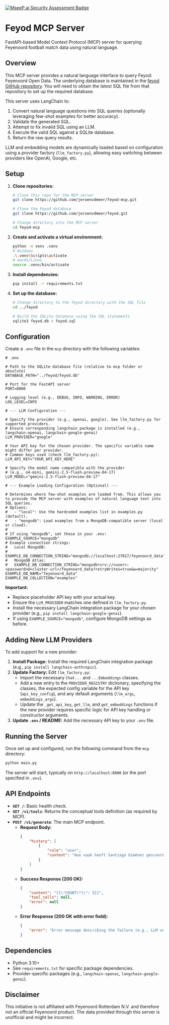 [![MseeP.ai Security Assessment Badge](https://mseep.net/pr/jeroenvdmeer-feyod-mcp-badge.png)](https://mseep.ai/app/jeroenvdmeer-feyod-mcp)

# Feyod MCP Server

FastAPI-based Model Context Protocol (MCP) server for querying Feyenoord football match data using natural language.

## Overview

This MCP server provides a natural language interface to query Feyod: Feyenoord Open Data. The underlying database is maintained in the [feyod GitHub repository](https://github.com/jeroenvdmeer/feyod). You will need to obtain the latest SQL file from that repository to set up the required database.

This server uses LangChain to:
1.  Convert natural language questions into SQL queries (optionally leveraging few-shot examples for better accuracy).
2.  Validate the generated SQL.
3.  Attempt to fix invalid SQL using an LLM.
4.  Execute the valid SQL against a SQLite database.
5.  Return the raw query results.

LLM and embedding models are dynamically loaded based on configuration using a provider factory (`llm_factory.py`), allowing easy switching between providers like OpenAI, Google, etc.

## Setup

1.  **Clone repositories:**
    ```bash
    # Clone this repo for the MCP server
    git clone https://github.com/jeroenvdmeer/feyod-mcp.git

    # Clone the Feyod database
    git clone https://github.com/jeroenvdmeer/feyod.git

    # Change directory into the MCP server
    cd feyod-mcp
    ```
2.  **Create and activate a virtual environment:**
    ```bash
    python -m venv .venv
    # Windows
    .\.venv\Scripts\activate
    # macOS/Linux
    source .venv/bin/activate
    ```
3.  **Install dependencies:**
    ```bash
    pip install -r requirements.txt
    ```
4.  **Set up the database:**
    ```bash
    # Change directory to the feyod directory with the SQL file
    cd ../feyod

    # Build the SQLite database using the SQL statements
    sqlite3 feyod.db < feyod.sql
    ```

## Configuration

Create a `.env` file in the `mcp` directory with the following variables:

```dotenv
# .env

# Path to the SQLite database file (relative to mcp folder or absolute)
DATABASE_PATH="../feyod/feyod.db"

# Port for the FastAPI server
PORT=8000

# Logging level (e.g., DEBUG, INFO, WARNING, ERROR)
LOG_LEVEL=INFO

# --- LLM Configuration ---

# Specify the provider (e.g., openai, google). See llm_factory.py for supported providers.
# Ensure corresponding langchain package is installed (e.g., langchain-openai, langchain-google-genai)
LLM_PROVIDER="google"

# Your API key for the chosen provider. The specific variable name might differ per provider.
# Common keys used (check llm_factory.py):
LLM_API_KEY="YOUR_API_KEY_HERE"

# Specify the model name compatible with the provider
# (e.g., o4-mini, gemini-2.5-flash-preview-04-17)
LLM_MODEL="gemini-2.5-flash-preview-04-17"

# --- Example Loading Configuration (Optional) ---

# Determines where few-shot examples are loaded from. This allows you to provide the MCP server with examples of natural language text into SQL queries.
# Options:
#   - "local": Use the hardcoded examples list in examples.py (default).
#   - "mongodb": Load examples from a MongoDB-compatible server (local or cloud).
#
# If using "mongodb", set these in your .env:
EXAMPLE_SOURCE="mongodb"
# Example connection strings:
#   Local MongoDB:
#   EXAMPLE_DB_CONNECTION_STRING="mongodb://localhost:27017/feyenoord_data"
#   MongoDB Atlas:
#   EXAMPLE_DB_CONNECTION_STRING="mongodb+srv://<user>:<password>@<cluster-url>/feyenoord_data?retryWrites=true&w=majority"
EXAMPLE_DB_NAME="feyenoord_data"
EXAMPLE_DB_COLLECTION="examples"
```

**Important:**
*   Replace placeholder API key with your actual key.
*   Ensure the `LLM_PROVIDER` matches one defined in `llm_factory.py`.
*   Install the necessary LangChain integration package for your chosen provider (e.g., `pip install langchain-google-genai`).
*   If using `EXAMPLE_SOURCE="mongodb"`, configure MongoDB settings as before.

## Adding New LLM Providers

To add support for a new provider:

1.  **Install Package:** Install the required LangChain integration package (e.g., `pip install langchain-anthropic`).
2.  **Update Factory:** Edit `llm_factory.py`:
    *   Import the necessary `Chat...` and `...Embeddings` classes.
    *   Add a new entry to the `PROVIDER_REGISTRY` dictionary, specifying the classes, the expected config variable for the API key (`api_key_config`), and any default arguments (`llm_args`, `embeddings_args`).
    *   Update the `_get_api_key`, `get_llm`, and `get_embeddings` functions if the new provider requires specific logic for API key handling or constructor arguments.
3.  **Update `.env` / README:** Add the necessary API key to your `.env` file.

## Running the Server

Once set up and configured, run the following command from the `mcp` directory:

```bash
python main.py
```

The server will start, typically on `http://localhost:8000` (or the port specified in `.env`).

## API Endpoints

*   **`GET /`**: Basic health check.
*   **`GET /v1/tools`**: Returns the conceptual tools definition (as required by MCP).
*   **`POST /v1/generate`**: The main MCP endpoint.
    *   **Request Body:**
        ```json
        {
            "history": [
                {
                    "role": "user",
                    "content": "Hoe vaak heeft Santiago Giménez gescoord tegen Ajax?"
                }
            ]
        }
        ```
    *   **Success Response (200 OK):**
        ```json
        {
            "content": "[{\"COUNT(*)\": 5}]",
            "tool_calls": null,
            "error": null
        }
        ```
    *   **Error Response (200 OK with error field):**
        ```json
        {
            "error": "Error message describing the failure (e.g., LLM unavailable, DB error, invalid SQL after fix attempts)."
        }
        ```

## Dependencies

*   Python 3.10+
*   See `requirements.txt` for specific package dependencies.
*   Provider-specific packages (e.g., `langchain-openai`, `langchain-google-genai`).

## Disclaimer

This initiative is not affiliated with Feyenoord Rotterdam N.V. and therefore not an official Feyenoord product. The data provided through this server is unofficial and might be incorrect.